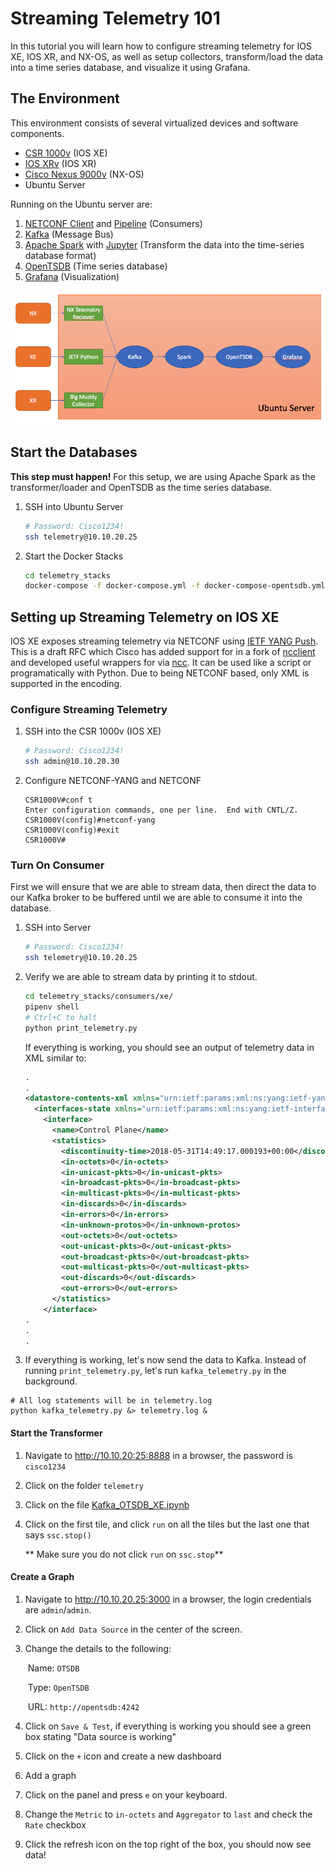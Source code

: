 # Streaming Telemetry 101

In this tutorial you will learn how to configure streaming telemetry for IOS XE, IOS XR, and NX-OS, as well as setup collectors, transform/load the data into a time series database, and visualize it using Grafana.

## The Environment
This environment consists of several virtualized devices and software components.

* [CSR 1000v](https://developer.cisco.com/docs/ios-xe/#!developer-tooling-quick-start-guide/virtual-ios-xe-device-options) (IOS XE)
* [IOS XRv](https://xrdocs.github.io/application-hosting/tutorials/iosxr-vagrant-quickstart) (IOS XR)
* [Cisco Nexus 9000v](https://developer.cisco.com/docs/nx-os/#!developer-tooling/developer-tooling) (NX-OS)
* Ubuntu Server

Running on the Ubuntu server are:

1. [NETCONF Client](https://github.com/CiscoDevNet/ncc) and [Pipeline](https://github.com/cisco/bigmuddy-network-telemetry-pipeline) (Consumers)
2. [Kafka](https://kafka.apache.org/) (Message Bus)
3. [Apache Spark](https://spark.apache.org/streaming/) with [Jupyter](http://jupyter.org/) (Transform the data into the time-series database format)
4. [OpenTSDB](http://opentsdb.net/) (Time series database)
5. [Grafana](https://grafana.com/) (Visualization)

![environment](environment.png)

## Start the Databases
**This step must happen!** For this setup, we are using Apache Spark as the transformer/loader and OpenTSDB as the time series database. 

1. SSH into Ubuntu Server  
   ```bash
   # Password: Cisco1234!
   ssh telemetry@10.10.20.25
   ```
2. Start the Docker Stacks  
   ```bash
   cd telemetry_stacks
   docker-compose -f docker-compose.yml -f docker-compose-opentsdb.yml up -d
   ```

## Setting up Streaming Telemetry on IOS XE
IOS XE exposes streaming telemetry via NETCONF using [IETF YANG Push](https://datatracker.ietf.org/doc/draft-ietf-netconf-yang-push/). This is a draft RFC which Cisco has added support for in a fork of [ncclient](https://github.com/CiscoDevNet/ncclient) and developed useful wrappers for via [ncc](https://github.com/CiscoDevNet/ncc). It can be used like a script or programatically with Python. Due to being NETCONF based, only XML is supported in the encoding.

### Configure Streaming Telemetry

1. SSH into the CSR 1000v (IOS XE)  
   ```bash
   # Password: Cisco1234!
   ssh admin@10.10.20.30
   ```
2. Configure NETCONF-YANG and NETCONF  
   ```
   CSR1000V#conf t
   Enter configuration commands, one per line.  End with CNTL/Z.
   CSR1000V(config)#netconf-yang
   CSR1000V(config)#exit
   CSR1000V#
   ```

### Turn On Consumer
First we will ensure that we are able to stream data, then direct the data to our Kafka broker to be buffered until we are able to consume it into the database.

1. SSH into Server  
   ```bash
   # Password: Cisco1234!
   ssh telemetry@10.10.20.25
   ```
2. Verify we are able to stream data by printing it to stdout.  
   ```bash
   cd telemetry_stacks/consumers/xe/
   pipenv shell
   # Ctrl+C to halt
   python print_telemetry.py
   ```
   
   If everything is working, you should see an output of telemetry data in XML similar to:

   ```xml
   .
   .
   <datastore-contents-xml xmlns="urn:ietf:params:xml:ns:yang:ietf-yang-push">
     <interfaces-state xmlns="urn:ietf:params:xml:ns:yang:ietf-interfaces">
       <interface>
         <name>Control Plane</name>
         <statistics>
           <discontinuity-time>2018-05-31T14:49:17.000193+00:00</discontinuity-time>
           <in-octets>0</in-octets>
           <in-unicast-pkts>0</in-unicast-pkts>
           <in-broadcast-pkts>0</in-broadcast-pkts>
           <in-multicast-pkts>0</in-multicast-pkts>
           <in-discards>0</in-discards>
           <in-errors>0</in-errors>
           <in-unknown-protos>0</in-unknown-protos>
           <out-octets>0</out-octets>
           <out-unicast-pkts>0</out-unicast-pkts>
           <out-broadcast-pkts>0</out-broadcast-pkts>
           <out-multicast-pkts>0</out-multicast-pkts>
           <out-discards>0</out-discards>
           <out-errors>0</out-errors>
         </statistics>
       </interface>
   .
   .
   .
   ```

3. If everything is working, let's now send the data to Kafka. Instead of running `print_telemetry.py`, let's run `kafka_telemetry.py` in the background.  
  ```shell
  # All log statements will be in telemetry.log
  python kafka_telemetry.py &> telemetry.log &
  ```

#### Start the Transformer

1. Navigate to http://10.10.20:25:8888 in a browser, the password is `cisco1234`

2. Click on the folder `telemetry`

3. Click on the file [Kafka_OTSDB_XE.ipynb](http://10.10.20.25:8888/notebooks/telemetry/Kafka_OTSDB_XE.ipynb)

4. Click on the first tile, and click `run` on all the tiles but the last one that says `ssc.stop()`

   ** Make sure you do not click `run` on `ssc.stop`**

#### Create a Graph

1. Navigate to http://10.10.20.25:3000 in a browser, the login credentials are `admin`/`admin`.

2. Click on `Add Data Source` in the center of the screen.

3. Change the details to the following:

   ​	Name: `OTSDB`

   ​	Type: `OpenTSDB`

   ​	URL:  `http://opentsdb:4242`

4. Click on `Save & Test`, if everything is working you should see a green box stating "Data source is working"

5. Click on the `+` icon and create a new dashboard

6. Add a graph

7. Click on the panel and press `e` on your keyboard.

8. Change the `Metric` to `in-octets` and `Aggregator` to `last` and check the `Rate` checkbox

9. Click the refresh icon on the top right of the box, you should now see data!
